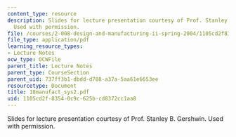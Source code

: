 ```yaml
---
content_type: resource
description: Slides for lecture presentation courtesy of Prof. Stanley B. Gershwin.
  Used with permission.
file: /courses/2-008-design-and-manufacturing-ii-spring-2004/1105cd2f83540c9c625bcd8372cc1aa8_18manufact_sys2.pdf
file_type: application/pdf
learning_resource_types:
- Lecture Notes
ocw_type: OCWFile
parent_title: Lecture Notes
parent_type: CourseSection
parent_uid: 737ff3b1-dbdd-d788-a37a-5aa61e6653ee
resourcetype: Document
title: 18manufact_sys2.pdf
uid: 1105cd2f-8354-0c9c-625b-cd8372cc1aa8
---
```

Slides for lecture presentation courtesy of Prof. Stanley B. Gershwin. Used with permission.

